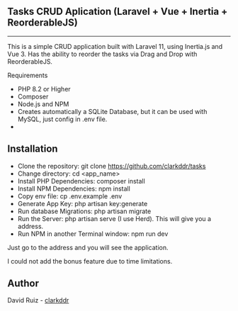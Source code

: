 ## Tasks CRUD Aplication (Laravel + Vue + Inertia + ReorderableJS)
************
This is a simple CRUD application built with Laravel 11, using Inertia.js and Vue 3. 
Has the ability to reorder the tasks via Drag and Drop with ReorderableJS.

Requirements

- PHP 8.2 or Higher
- Composer
- Node.js and NPM
- Creates automatically a SQLite Database, but it can be used with MySQL, just config in .env file.
- 

## Installation

- Clone the repository: git clone https://github.com/clarkddr/tasks <name to your app>
- Change directory: cd <app_name>
- Install PHP Dependencies: composer install
- Install NPM Dependencies: npm install
- Copy env file: cp .env.example .env
- Generate App Key: php artisan key:generate
- Run database Migrations: php artisan migrate
- Run the Server: php artisan serve (I use Herd). This will give you a address. 
- Run NPM in another Terminal window: npm run dev

Just go to the address and you will see the application.

I could not add the bonus feature due to time limitations.  

## Author
David Ruiz - [clarkddr](https://github.com/clarkddr)
